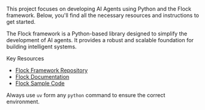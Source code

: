 This project focuses on developing AI Agents using Python and the Flock framework. Below, you'll find all the necessary resources and instructions to get started.

The Flock framework is a Python-based library designed to simplify the development of AI agents. It provides a robust and scalable foundation for building intelligent systems.

Key Resources
- [Flock Framework Repository](https://github.com/whiteducksoftware/flock)
- [Flock Documentation](https://whiteducksoftware.github.io/flock/)
- [Flock Sample Code](https://github.com/whiteducksoftware/flock-showcase)

Always use `uv` form any `python` command to ensure the correct environment.
